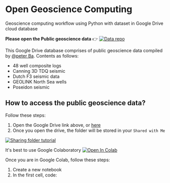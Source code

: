 # Open Geoscience Computing

Geoscience computing workflow using Python with dataset in Google Drive cloud database

**Please open the Public geoscience data** 👉 [![Data repo](https://img.shields.io/badge/data%20available-google%20drive-green)](https://drive.google.com/drive/mobile/folders/0B7brcf-eGK8CRUhfRW9rSG91bW8)

This Google Drive database comprises of public geoscience data compiled by [@peter Ba](peteramstrand@gmail.com). Contents as follows:
* 48 well composite logs
* Canning 3D TDQ seismic
* Dutch F3 seismic data
* GEOLINK North Sea wells
* Poseidon seismic

## How to access the public geoscience data?

Follow these steps:
1. Open the Google Drive link above, or [here](https://drive.google.com/drive/mobile/folders/0B7brcf-eGK8CRUhfRW9rSG91bW8)
2. Once you open the drive, the folder will be stored in your `Shared with Me`

[![Sharing folder tutorial](https://user-images.githubusercontent.com/51282928/80994882-93c29500-8e67-11ea-86c5-e452fa7f91b1.PNG)](https://www.youtube.com/watch?v=r2YFsYOdUxU "Sharing folder tutorial")

It's best to use Google Colaboratory [![Open In Colab](https://colab.research.google.com/assets/colab-badge.svg)](https://colab.research.google.com)

Once you are in Google Colab, follow these steps:
1. Create a new notebook
2. In the first cell, code:

```

```
